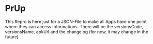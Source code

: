 # PrUp
This Repro is here just for a JSON-File to make all Apps have one point where they can access informations. There will be the versionsCode, versionsName, apkUrl and the changelog (for now, it may change in the future) 
